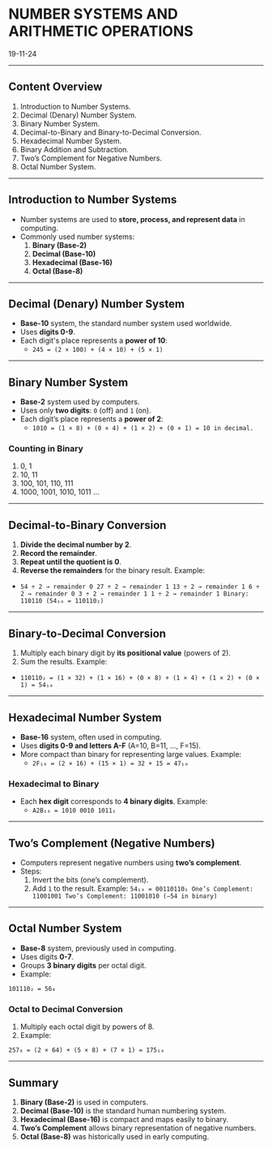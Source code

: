 # NUMBER SYSTEMS AND ARITHMETIC OPERATIONS
19-11-24

---

## Content Overview
1. Introduction to Number Systems.
2. Decimal (Denary) Number System.
3. Binary Number System.
4. Decimal-to-Binary and Binary-to-Decimal Conversion.
5. Hexadecimal Number System.
6. Binary Addition and Subtraction.
7. Two’s Complement for Negative Numbers.
8. Octal Number System.

---

## Introduction to Number Systems
- Number systems are used to **store, process, and represent data** in computing.
- Commonly used number systems:
  1. **Binary (Base-2)**
  2. **Decimal (Base-10)**
  3. **Hexadecimal (Base-16)**
  4. **Octal (Base-8)**

---

## Decimal (Denary) Number System
- **Base-10** system, the standard number system used worldwide.
- Uses **digits 0-9**.
- Each digit's place represents a **power of 10**:
  - `245 = (2 × 100) + (4 × 10) + (5 × 1)`

---

## Binary Number System
- **Base-2** system used by computers.
- Uses only **two digits**: `0` (off) and `1` (on).
- Each digit’s place represents a **power of 2**:
  - `1010 = (1 × 8) + (0 × 4) + (1 × 2) + (0 × 1) = 10 in decimal.`

### **Counting in Binary**
1. 0, 1
2. 10, 11
3. 100, 101, 110, 111
4. 1000, 1001, 1010, 1011 …

---

## Decimal-to-Binary Conversion
1. **Divide the decimal number by 2**.
2. **Record the remainder**.
3. **Repeat until the quotient is 0**.
4. **Reverse the remainders** for the binary result.
  Example:
  - `54 ÷ 2 → remainder 0 27 ÷ 2 → remainder 1 13 ÷ 2 → remainder 1 6 ÷ 2 → remainder 0 3 ÷ 2 → remainder 1 1 ÷ 2 → remainder 1 Binary: 110110 (54₁₀ = 110110₂)`

---

## Binary-to-Decimal Conversion
1. Multiply each binary digit by **its positional value** (powers of 2).
2. Sum the results.
  Example:
  - `110110₂ = (1 × 32) + (1 × 16) + (0 × 8) + (1 × 4) + (1 × 2) + (0 × 1) = 54₁₀`


---

## Hexadecimal Number System
- **Base-16** system, often used in computing.
- Uses **digits 0-9 and letters A-F** (A=10, B=11, …, F=15).
- More compact than binary for representing large values.
  Example:
  - `2F₁₆ = (2 × 16) + (15 × 1) = 32 + 15 = 47₁₀`


### **Hexadecimal to Binary**
- Each **hex digit** corresponds to **4 binary digits**.
  Example:
  - `A2B₁₆ = 1010 0010 1011₂`



---

## Two’s Complement (Negative Numbers)
- Computers represent negative numbers using **two’s complement**.
- Steps:
  1. Invert the bits (one’s complement).
  2. Add `1` to the result.
Example:
`54₁₀ = 00110110₂ One’s Complement: 11001001 Two’s Complement: 11001010 (−54 in binary)`


---

## Octal Number System
- **Base-8** system, previously used in computing.
- Uses digits **0-7**.
- Groups **3 binary digits** per octal digit.
- Example:

`101110₂ = 56₈`


### **Octal to Decimal Conversion**
1. Multiply each octal digit by powers of 8.
2. Example:

`257₈ = (2 × 64) + (5 × 8) + (7 × 1) = 175₁₀`


---

## Summary
1. **Binary (Base-2)** is used in computers.
2. **Decimal (Base-10)** is the standard human numbering system.
3. **Hexadecimal (Base-16)** is compact and maps easily to binary.
4. **Two’s Complement** allows binary representation of negative numbers.
5. **Octal (Base-8)** was historically used in early computing.
